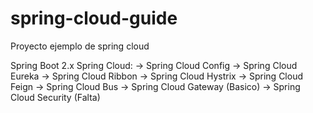 # spring-cloud-guide
Proyecto ejemplo de spring cloud

Spring Boot 2.x
Spring Cloud:
  -> Spring Cloud Config
  -> Spring Cloud Eureka
  -> Spring Cloud Ribbon
  -> Spring Cloud Hystrix
  -> Spring Cloud Feign
  -> Spring Cloud Bus
  -> Spring Cloud Gateway (Basico)
  -> Spring Cloud Security (Falta)
